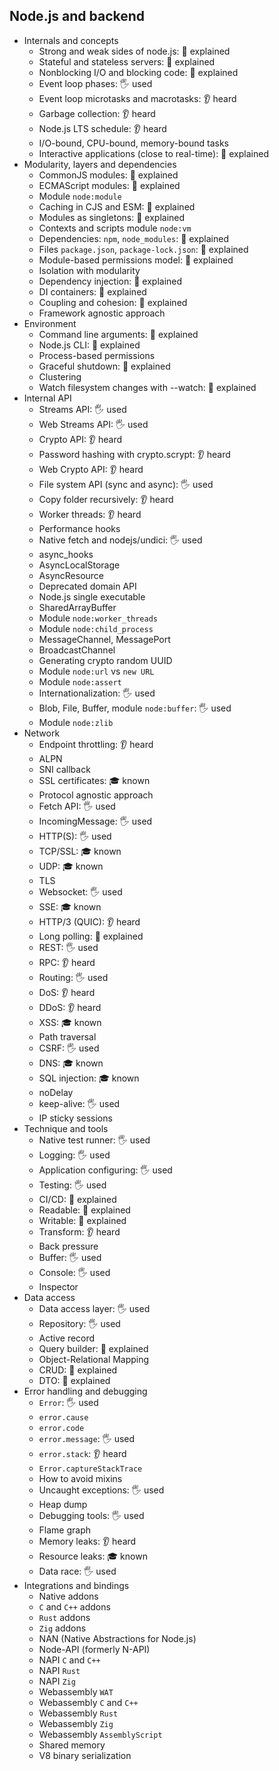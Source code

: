 ## Node.js and backend

- Internals and concepts
  - Strong and weak sides of node.js: 🙋 explained
  - Stateful and stateless servers: 🙋 explained
  - Nonblocking I/O and blocking code: 🙋 explained
  - Event loop phases: 🖐️ used
  - Event loop microtasks and macrotasks: 👂 heard
  - Garbage collection: 👂 heard
  - Node.js LTS schedule: 👂 heard
  - I/O-bound, CPU-bound, memory-bound tasks
  - Interactive applications (close to real-time): 🙋 explained
- Modularity, layers and dependencies
  - CommonJS modules: 🙋 explained
  - ECMAScript modules: 🙋 explained
  - Module `node:module`
  - Caching in CJS and ESM: 🙋 explained
  - Modules as singletons: 🙋 explained
  - Contexts and scripts module `node:vm`
  - Dependencies: `npm`, `node_modules`: 🙋 explained
  - Files `package.json`, `package-lock.json`: 🙋 explained
  - Module-based permissions model: 🙋 explained
  - Isolation with modularity
  - Dependency injection: 🙋 explained
  - DI containers: 🙋 explained
  - Coupling and cohesion: 🙋 explained
  - Framework agnostic approach
- Environment
  - Command line arguments: 🙋 explained
  - Node.js CLI: 🙋 explained
  - Process-based permissions
  - Graceful shutdown: 🙋 explained
  - Clustering
  - Watch filesystem changes with --watch: 🙋 explained
- Internal API
  - Streams API: 🖐️ used
  - Web Streams API: 🖐️ used
  - Crypto API: 👂 heard
  - Password hashing with crypto.scrypt: 👂 heard
  - Web Crypto API: 👂 heard
  - File system API (sync and async): 🖐️ used
  - Copy folder recursively: 👂 heard
  - Worker threads: 👂 heard
  - Performance hooks
  - Native fetch and nodejs/undici: 🖐️ used
  - async_hooks
  - AsyncLocalStorage
  - AsyncResource
  - Deprecated domain API
  - Node.js single executable
  - SharedArrayBuffer
  - Module `node:worker_threads`
  - Module `node:child_process`
  - MessageChannel, MessagePort
  - BroadcastChannel
  - Generating crypto random UUID
  - Module `node:url` vs `new URL`
  - Module `node:assert`
  - Internationalization: 🖐️ used
  - Blob, File, Buffer, module `node:buffer`: 🖐️ used
  - Module `node:zlib`
- Network
  - Endpoint throttling: 👂 heard
  - ALPN
  - SNI callback
  - SSL certificates: 🎓 known
  - Protocol agnostic approach
  - Fetch API: 🖐️ used
  - IncomingMessage: 🖐️ used
  - HTTP(S): 🖐️ used
  - TCP/SSL: 🎓 known
  - UDP: 🎓 known
  - TLS
  - Websocket: 🖐️ used
  - SSE: 🎓 known
  - HTTP/3 (QUIC): 👂 heard
  - Long polling: 🙋 explained
  - REST: 🖐️ used
  - RPC: 👂 heard
  - Routing: 🖐️ used
  - DoS: 👂 heard
  - DDoS: 👂 heard
  - XSS: 🎓 known
  - Path traversal
  - CSRF: 🖐️ used
  - DNS: 🎓 known
  - SQL injection: 🎓 known
  - noDelay
  - keep-alive: 🖐️ used
  - IP sticky sessions
- Technique and tools
  - Native test runner: 🖐️ used
  - Logging: 🖐️ used
  - Application configuring: 🖐️ used
  - Testing: 🖐️ used
  - CI/CD: 🙋 explained
  - Readable: 🙋 explained
  - Writable: 🙋 explained
  - Transform: 👂 heard
  - Back pressure
  - Buffer: 🖐️ used
  - Console: 🖐️ used
  - Inspector
- Data access
  - Data access layer: 🖐️ used
  - Repository: 🖐️ used
  - Active record
  - Query builder: 🙋 explained
  - Object-Relational Mapping
  - CRUD: 🙋 explained
  - DTO: 🙋 explained
- Error handling and debugging
  - `Error`: 🖐️ used
  - `error.cause`
  - `error.code`
  - `error.message`: 🖐️ used
  - `error.stack`: 👂 heard
  - `Error.captureStackTrace`
  - How to avoid mixins
  - Uncaught exceptions: 🖐️ used
  - Heap dump
  - Debugging tools: 🖐️ used
  - Flame graph
  - Memory leaks: 👂 heard
  - Resource leaks: 🎓 known
  - Data race: 🖐️ used
- Integrations and bindings
  - Native addons
  - `C` and `C++` addons
  - `Rust` addons
  - `Zig` addons
  - NAN (Native Abstractions for Node.js)
  - Node-API (formerly N-API)
  - NAPI `C` and `C++`
  - NAPI `Rust`
  - NAPI `Zig`
  - Webassembly `WAT`
  - Webassembly `C` and `C++`
  - Webassembly `Rust`
  - Webassembly `Zig`
  - Webassembly `AssemblyScript`
  - Shared memory
  - V8 binary serialization
